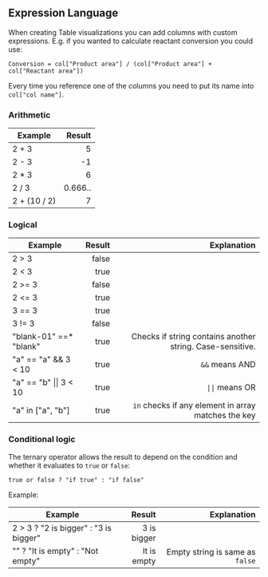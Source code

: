 Expression Language
----

When creating Table visualizations you can add columns with custom expressions. E.g. if you wanted
to calculate reactant conversion you could use:

```
Conversion = col["Product area"] / (col["Product area"] + col["Reactant area"])
```

Every time you reference one of the columns you need to put its name into `col["col name"]`.

### Arithmetic

| Example | Result   |
| -----------|--------:|
|  2 + 3   |  5        |
|  2 - 3   |  -1       |
|  2 * 3   |  6        |
|  2 / 3   |  0.666..  |
|  2 + (10 / 2)   |  7  |

### Logical

| Example | Result   | Explanation
| -----------|--------:|--------:|
|  2 > 3   |  false    |         |
|  2 < 3   |  true     |         |
|  2 >= 3  |  false    |         |
|  2 <= 3  |  true     |         |
|  3 == 3  |  true     |         |
|  3 != 3  |  false    |         |
|  "blank-01" ==* "blank" |  true    | Checks if string contains another string. Case-sensitive.         |
|  "a" == "a" && 3 < 10  |  true    | `&&` means AND     |
|  "a" == "b" \|\| 3 < 10  |  true    | `\|\|` means OR     |
|  "a" in ["a", "b"] |  true    | `in` checks if any element in array matches the key|

### Conditional logic

The ternary operator allows the result to depend on the condition and whether it evaluates to `true` or `false`:

```
true or false ? "if true" : "if false"
```

Example:

| Example | Result   | Explanation
| -----------|--------:|--------:|
|  2 > 3 ? "2 is bigger" : "3 is bigger"  |  3 is bigger    |         |
|  "" ? "It is empty" : "Not empty"  |  It is empty    | Empty string is same as `false`        |